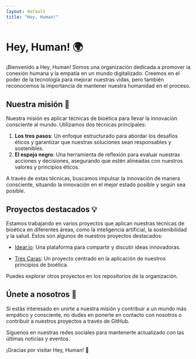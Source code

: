 ```yaml
---
layout: default
title: "Hey, Human!"
---
```


# Hey, Human! 🌍

¡Bienvenido a Hey, Human! Somos una organización dedicada a promover la conexión humana y la empatía en un mundo digitalizado. Creemos en el poder de la tecnología para mejorar nuestras vidas, pero también reconocemos la importancia de mantener nuestra humanidad en el proceso.

## Nuestra misión 🎯

Nuestra misión es aplicar técnicas de bioética para llevar la innovación consciente al mundo. Utilizamos dos técnicas principales:

1. **Los tres pasos**: Un enfoque estructurado para abordar los desafíos éticos y garantizar que nuestras soluciones sean responsables y sostenibles.
2. **El espejo negro**: Una herramienta de reflexión para evaluar nuestras acciones y decisiones, asegurando que estén alineadas con nuestros valores y principios éticos.

A través de estas técnicas, buscamos impulsar la innovación de manera consciente, situando la innovación en el mejor estado posible y según sea posible.

## Proyectos destacados 💡

Estamos trabajando en varios proyectos que aplican nuestras técnicas de bioética en diferentes áreas, como la inteligencia artificial, la sostenibilidad y la salud. Estos son algunos de nuestros proyectos destacados:

- [Idear.io](https://hey-human.github.io/idear.io/): Una plataforma para compartir y discutir ideas innovadoras.

- [Tres Caras](https://hey-human.github.io/tres-caras/): Un proyecto centrado en la aplicación de nuestros principios de bioética.

Puedes explorar otros proyectos en los repositorios de la organización.

## Únete a nosotros 👋

Si estás interesado en unirte a nuestra misión y contribuir a un mundo más empático y consciente, no dudes en ponerte en contacto con nosotros o contribuir a nuestros proyectos a través de GitHub.

Síguenos en nuestras redes sociales para mantenerte actualizado con las últimas noticias y eventos.

¡Gracias por visitar Hey, Human! 🤗
